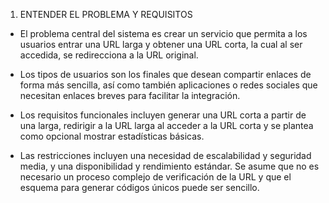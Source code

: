 1. ENTENDER EL PROBLEMA Y REQUISITOS

- El problema central del sistema es crear un servicio que permita a los usuarios entrar una URL larga y obtener una URL corta, la cual al ser accedida, se redirecciona a la URL original.

- Los tipos de usuarios son los finales que desean compartir enlaces de forma más sencilla, así como también aplicaciones o redes sociales que necesitan enlaces breves para facilitar la integración.

- Los requisitos funcionales incluyen generar una URL corta a partir de una larga, redirigir a la URL larga al acceder a la URL corta y se plantea como opcional mostrar estadísticas básicas.

- Las restricciones incluyen una necesidad de escalabilidad y seguridad media, y una disponibilidad y rendimiento estándar. Se asume que no es necesario un proceso complejo de verificación de la URL y que el esquema para generar códigos únicos puede ser sencillo.